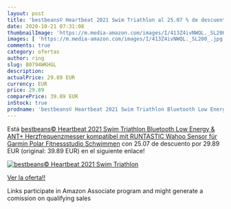 ```yaml
---
layout: post
title: 'bestbeans© Heartbeat 2021 Swim Triathlon al 25.07 % de descuento'
date: 2020-10-21 07:31:08
thumbnailImage: 'https://m.media-amazon.com/images/I/413Z4ivNWQL._SL200_.jpg'
images: [ 'https://m.media-amazon.com/images/I/413Z4ivNWQL._SL200_.jpg' ]
comments: true
category: ofertas
author: ring
slug: B0794WKHGL
description:
actualPrice: 29.89 EUR
currency: EUR
price: 29.89
comparePrice: 39.89 EUR
inStock: true
prodname: 'bestbeans© Heartbeat 2021 Swim Triathlon Bluetooth Low Energy & ANT+ Herzfrequenzmesser kompatibel mit RUNTASTIC Wahoo Sensor für Garmin Polar Fitnessstudio Schwimmen'
---
```


Está [bestbeans© Heartbeat 2021 Swim Triathlon Bluetooth Low Energy & ANT+ Herzfrequenzmesser kompatibel mit RUNTASTIC Wahoo Sensor für Garmin Polar Fitnessstudio Schwimmen](https://www.amazon.de/dp/B0794WKHGL/?tag=tolees0ca-21) con 25.07 de descuento por 29.89 EUR (original: 39.89 EUR) en el siguiente enlace!

[![bestbeans© Heartbeat 2021 Swim Triathlon](https://m.media-amazon.com/images/I/413Z4ivNWQL._SL200_.jpg)](https://www.amazon.de/dp/B0794WKHGL/?tag=tolees0ca-21)

[Ver la oferta!!](https://www.amazon.de/dp/B0794WKHGL/?tag=tolees0ca-21)

Links participate in Amazon Associate program and might generate a comission on qualifying sales


